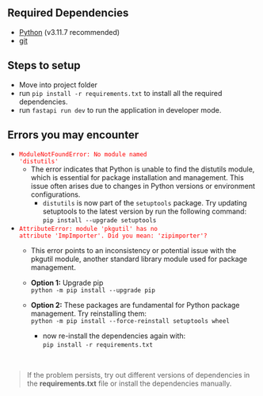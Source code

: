## Required Dependencies
- [Python](https://www.python.org/downloads/) (v3.11.7 recommended)
- [git](https://git-scm.com/downloads)
  
## Steps to setup
- Move into project folder
- run `pip install -r requirements.txt` to install all the required dependencies.
- run `fastapi run dev` to run the application in developer mode.
  
## Errors you may encounter
* <code style="color:red">ModuleNotFoundError: No module named 'distutils'</code>
  * The error indicates that Python is unable to find the distutils module, which is essential for package installation and management. This issue often arises due to changes in Python versions or environment configurations.
    * `distutils` is now part of the `setuptools` package. Try updating setuptools to the latest version by run the following command:<br> 
    `pip install --upgrade setuptools`
* <code style="color:red">AttributeError: module 'pkgutil' has no attribute 'ImpImporter'. Did you mean: 'zipimporter'?</code>
  * This error points to an inconsistency or potential issue with the pkgutil module, another standard library module used for package management.

  * **Option 1:** Upgrade pip <br> 
    `python -m pip install --upgrade pip`

  * **Option 2:** These packages are fundamental for Python package management. Try reinstalling them:<br>
  `python -m pip install --force-reinstall setuptools wheel`
    * now re-install the dependencies again with: <br>
    `pip install -r requirements.txt`

<br>

  > If the problem persists, try out different versions of dependencies in the **requirements.txt** file or install the dependencies manually.
 
